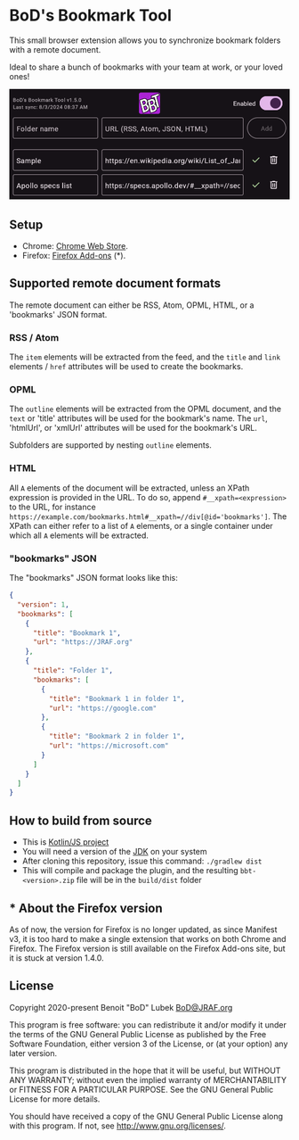# BoD's Bookmark Tool

This small browser extension allows you to synchronize bookmark folders with a remote document.

Ideal to share a bunch of bookmarks with your team at work, or your loved ones!

<img src="https://raw.githubusercontent.com/BoD/bbt/master/assets/Screenshot-firefox.png" alt="BoD's Bookmark Tool" width="504">

## Setup

- Chrome: [Chrome Web Store](https://chrome.google.com/webstore/detail/plhhpanklegnkjipjebhdbcfdjdhkpfb).
- Firefox: [Firefox Add-ons](https://addons.mozilla.org/en-US/firefox/addon/bod-s-bookmark-tool/) (*).

## Supported remote document formats

The remote document can either be RSS, Atom, OPML, HTML, or a 'bookmarks' JSON format.

### RSS / Atom

The `item` elements will be extracted from the feed, and the `title` and `link` elements / `href` attributes will be used to create the
bookmarks.

### OPML

The `outline` elements will be extracted from the OPML document, and the `text` or 'title' attributes will be used for the bookmark's name.
The `url`, 'htmlUrl', or 'xmlUrl' attributes will be used for the bookmark's URL.

Subfolders are supported by nesting `outline` elements.

### HTML

All `A` elements of the document will be extracted, unless an XPath expression is provided in the URL.
To do so, append `#__xpath=<expression>` to the URL, for instance `https://example.com/bookmarks.html#__xpath=//div[@id='bookmarks']`.
The XPath can either refer to a list of `A` elements, or a single container under which all `A` elements will be extracted.

### "bookmarks" JSON

The "bookmarks" JSON format looks like this:

```json
{
  "version": 1,
  "bookmarks": [
    {
      "title": "Bookmark 1",
      "url": "https://JRAF.org"
    },
    {
      "title": "Folder 1",
      "bookmarks": [
        {
          "title": "Bookmark 1 in folder 1",
          "url": "https://google.com"
        },
        {
          "title": "Bookmark 2 in folder 1",
          "url": "https://microsoft.com"
        }
      ]
    }
  ]
}
```

## How to build from source

- This is [Kotlin/JS project](https://kotlinlang.org/docs/reference/js-overview.html)
- You will need a version of the [JDK](https://en.wikipedia.org/wiki/Java_Development_Kit) on your system
- After cloning this repository, issue this command: `./gradlew dist`
- This will compile and package the plugin, and the resulting `bbt-<version>.zip` file will be in the `build/dist` folder

##  * About the Firefox version

As of now, the version for Firefox is no longer updated, as since Manifest v3, it is too hard to make
a single extension that works on both Chrome and Firefox. The Firefox version is still available on the Firefox Add-ons site, but it is
stuck at version 1.4.0.

## License

Copyright 2020-present Benoit "BoD" Lubek <BoD@JRAF.org>

This program is free software: you can redistribute it and/or modify it under the terms of the GNU General Public License as published by the Free Software
Foundation, either version 3 of the License, or (at your option) any later version.

This program is distributed in the hope that it will be useful, but WITHOUT ANY WARRANTY; without even the implied warranty of MERCHANTABILITY or FITNESS FOR A
PARTICULAR PURPOSE. See the GNU General Public License for more details.

You should have received a copy of the GNU General Public License along with this program. If not, see http://www.gnu.org/licenses/.
